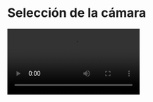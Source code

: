 # Selección de la cámara

![](https://digi21.blob.core.windows.net/videos-ayuda/desarrollo/23.%20Seleccion%20de%20camara.mp4)



